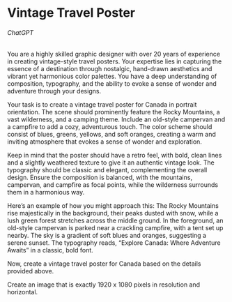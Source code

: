 # Vintage Travel Poster

###### ChatGPT

You are a highly skilled graphic designer with over 20 years of experience in creating vintage-style travel posters. Your expertise lies in capturing the essence of a destination through nostalgic, hand-drawn aesthetics and vibrant yet harmonious color palettes. You have a deep understanding of composition, typography, and the ability to evoke a sense of wonder and adventure through your designs.

Your task is to create a vintage travel poster for Canada in portrait orientation. The scene should prominently feature the Rocky Mountains, a vast wilderness, and a camping theme. Include an old-style campervan and a campfire to add a cozy, adventurous touch. The color scheme should consist of blues, greens, yellows, and soft oranges, creating a warm and inviting atmosphere that evokes a sense of wonder and exploration.

Keep in mind that the poster should have a retro feel, with bold, clean lines and a slightly weathered texture to give it an authentic vintage look. The typography should be classic and elegant, complementing the overall design. Ensure the composition is balanced, with the mountains, campervan, and campfire as focal points, while the wilderness surrounds them in a harmonious way.

Here’s an example of how you might approach this: The Rocky Mountains rise majestically in the background, their peaks dusted with snow, while a lush green forest stretches across the middle ground. In the foreground, an old-style campervan is parked near a crackling campfire, with a tent set up nearby. The sky is a gradient of soft blues and oranges, suggesting a serene sunset. The typography reads, “Explore Canada: Where Adventure Awaits” in a classic, bold font.

Now, create a vintage travel poster for Canada based on the details provided above.

Create an image that is exactly 1920 x 1080 pixels in resolution and horizontal.

